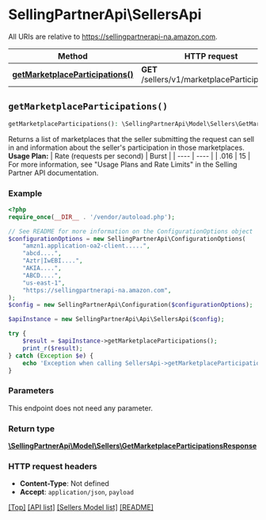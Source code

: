 # SellingPartnerApi\SellersApi

All URIs are relative to https://sellingpartnerapi-na.amazon.com.

Method | HTTP request | Description
------------- | ------------- | -------------
[**getMarketplaceParticipations()**](SellersApi.md#getMarketplaceParticipations) | **GET** /sellers/v1/marketplaceParticipations | 


## `getMarketplaceParticipations()`

```php
getMarketplaceParticipations(): \SellingPartnerApi\Model\Sellers\GetMarketplaceParticipationsResponse
```



Returns a list of marketplaces that the seller submitting the request can sell in and information about the seller's participation in those marketplaces.  **Usage Plan:**  | Rate (requests per second) | Burst | | ---- | ---- | | .016 | 15 |  For more information, see \"Usage Plans and Rate Limits\" in the Selling Partner API documentation.

### Example

```php
<?php
require_once(__DIR__ . '/vendor/autoload.php');

// See README for more information on the ConfigurationOptions object
$configurationOptions = new SellingPartnerApi\ConfigurationOptions(
    "amzn1.application-oa2-client.....",
    "abcd....",
    "Aztr|IwEBI....",
    "AKIA....",
    "ABCD....",
    "us-east-1",
    "https://sellingpartnerapi-na.amazon.com",
);
$config = new SellingPartnerApi\Configuration($configurationOptions);

$apiInstance = new SellingPartnerApi\Api\SellersApi($config);

try {
    $result = $apiInstance->getMarketplaceParticipations();
    print_r($result);
} catch (Exception $e) {
    echo 'Exception when calling SellersApi->getMarketplaceParticipations: ', $e->getMessage(), PHP_EOL;
}
```

### Parameters

This endpoint does not need any parameter.

### Return type

[**\SellingPartnerApi\Model\Sellers\GetMarketplaceParticipationsResponse**](../Model/Sellers/GetMarketplaceParticipationsResponse.md)

### HTTP request headers

- **Content-Type**: Not defined
- **Accept**: `application/json`, `payload`

[[Top]](#) [[API list]](../)
[[Sellers Model list]](../Model/Sellers)
[[README]](../../README.md)
